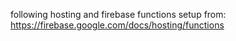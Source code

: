following hosting and firebase functions setup from: 
https://firebase.google.com/docs/hosting/functions